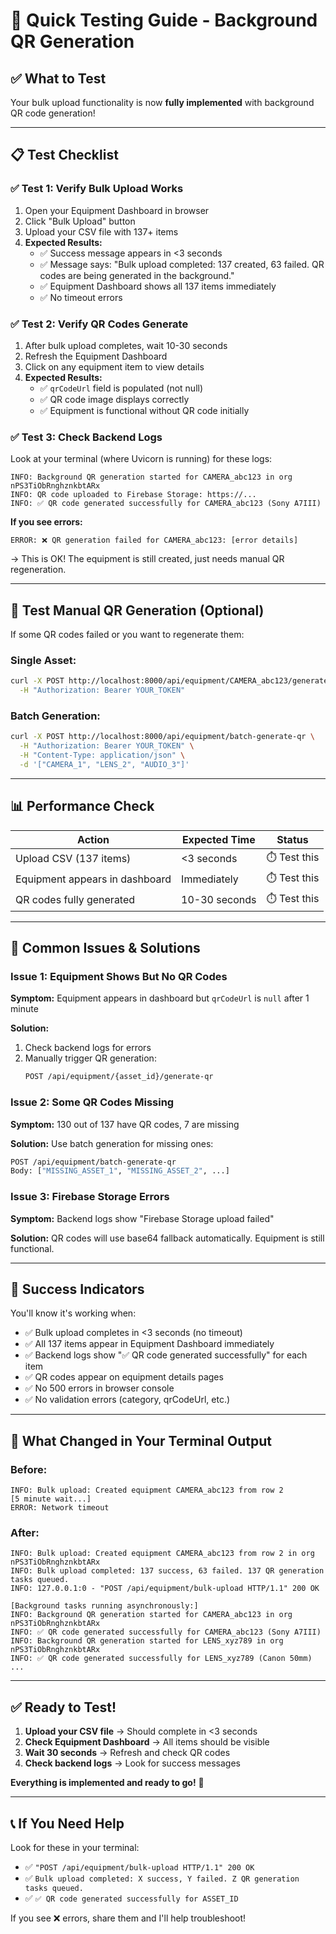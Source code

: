 # 🧪 Quick Testing Guide - Background QR Generation

## ✅ What to Test

Your bulk upload functionality is now **fully implemented** with background QR code generation!

---

## 📋 Test Checklist

### ✅ Test 1: Verify Bulk Upload Works
1. Open your Equipment Dashboard in browser
2. Click "Bulk Upload" button
3. Upload your CSV file with 137+ items
4. **Expected Results:**
   - ✅ Success message appears in <3 seconds
   - ✅ Message says: "Bulk upload completed: 137 created, 63 failed. QR codes are being generated in the background."
   - ✅ Equipment Dashboard shows all 137 items immediately
   - ✅ No timeout errors

### ✅ Test 2: Verify QR Codes Generate
1. After bulk upload completes, wait 10-30 seconds
2. Refresh the Equipment Dashboard
3. Click on any equipment item to view details
4. **Expected Results:**
   - ✅ `qrCodeUrl` field is populated (not null)
   - ✅ QR code image displays correctly
   - ✅ Equipment is functional without QR code initially

### ✅ Test 3: Check Backend Logs
Look at your terminal (where Uvicorn is running) for these logs:

```
INFO: Background QR generation started for CAMERA_abc123 in org nPS3TiObRnghznkbtARx
INFO: QR code uploaded to Firebase Storage: https://...
INFO: ✅ QR code generated successfully for CAMERA_abc123 (Sony A7III)
```

**If you see errors:**
```
ERROR: ❌ QR generation failed for CAMERA_abc123: [error details]
```
→ This is OK! The equipment is still created, just needs manual QR regeneration.

---

## 🔄 Test Manual QR Generation (Optional)

If some QR codes failed or you want to regenerate them:

### Single Asset:
```bash
curl -X POST http://localhost:8000/api/equipment/CAMERA_abc123/generate-qr \
  -H "Authorization: Bearer YOUR_TOKEN"
```

### Batch Generation:
```bash
curl -X POST http://localhost:8000/api/equipment/batch-generate-qr \
  -H "Authorization: Bearer YOUR_TOKEN" \
  -H "Content-Type: application/json" \
  -d '["CAMERA_1", "LENS_2", "AUDIO_3"]'
```

---

## 📊 Performance Check

| Action | Expected Time | Status |
|--------|--------------|--------|
| Upload CSV (137 items) | <3 seconds | ⏱️ Test this |
| Equipment appears in dashboard | Immediately | ⏱️ Test this |
| QR codes fully generated | 10-30 seconds | ⏱️ Test this |

---

## 🐛 Common Issues & Solutions

### Issue 1: Equipment Shows But No QR Codes
**Symptom:** Equipment appears in dashboard but `qrCodeUrl` is `null` after 1 minute

**Solution:**
1. Check backend logs for errors
2. Manually trigger QR generation:
   ```bash
   POST /api/equipment/{asset_id}/generate-qr
   ```

### Issue 2: Some QR Codes Missing
**Symptom:** 130 out of 137 have QR codes, 7 are missing

**Solution:** Use batch generation for missing ones:
```bash
POST /api/equipment/batch-generate-qr
Body: ["MISSING_ASSET_1", "MISSING_ASSET_2", ...]
```

### Issue 3: Firebase Storage Errors
**Symptom:** Backend logs show "Firebase Storage upload failed"

**Solution:** QR codes will use base64 fallback automatically. Equipment is still functional.

---

## 🎯 Success Indicators

You'll know it's working when:
- ✅ Bulk upload completes in <3 seconds (no timeout)
- ✅ All 137 items appear in Equipment Dashboard immediately
- ✅ Backend logs show "✅ QR code generated successfully" for each item
- ✅ QR codes appear on equipment details pages
- ✅ No 500 errors in browser console
- ✅ No validation errors (category, qrCodeUrl, etc.)

---

## 📝 What Changed in Your Terminal Output

### Before:
```
INFO: Bulk upload: Created equipment CAMERA_abc123 from row 2
[5 minute wait...]
ERROR: Network timeout
```

### After:
```
INFO: Bulk upload: Created equipment CAMERA_abc123 from row 2 in org nPS3TiObRnghznkbtARx
INFO: Bulk upload completed: 137 success, 63 failed. 137 QR generation tasks queued.
INFO: 127.0.0.1:0 - "POST /api/equipment/bulk-upload HTTP/1.1" 200 OK

[Background tasks running asynchronously:]
INFO: Background QR generation started for CAMERA_abc123 in org nPS3TiObRnghznkbtARx
INFO: ✅ QR code generated successfully for CAMERA_abc123 (Sony A7III)
INFO: Background QR generation started for LENS_xyz789 in org nPS3TiObRnghznkbtARx
INFO: ✅ QR code generated successfully for LENS_xyz789 (Canon 50mm)
...
```

---

## ✅ Ready to Test!

1. **Upload your CSV file** → Should complete in <3 seconds
2. **Check Equipment Dashboard** → All items should be visible
3. **Wait 30 seconds** → Refresh and check QR codes
4. **Check backend logs** → Look for success messages

**Everything is implemented and ready to go!** 🚀

---

## 📞 If You Need Help

Look for these in your terminal:
- ✅ `"POST /api/equipment/bulk-upload HTTP/1.1" 200 OK`
- ✅ `Bulk upload completed: X success, Y failed. Z QR generation tasks queued.`
- ✅ `✅ QR code generated successfully for ASSET_ID`

If you see ❌ errors, share them and I'll help troubleshoot!
